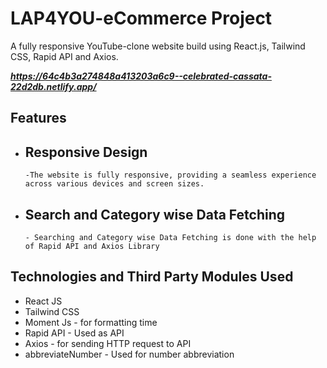 ﻿# LAP4YOU-eCommerce Project

A fully responsive YouTube-clone website build using React.js, Tailwind CSS, Rapid API and Axios.

***https://64c4b3a274848a413203a6c9--celebrated-cassata-22d2db.netlify.app/***

## Features

- ## Responsive Design
      -The website is fully responsive, providing a seamless experience across various devices and screen sizes.
- ## Search and Category wise Data Fetching
      - Searching and Category wise Data Fetching is done with the help of Rapid API and Axios Library

## Technologies and Third Party Modules Used

- React JS
- Tailwind CSS
- Moment Js - for formatting time
- Rapid API - Used as API
- Axios - for sending HTTP request to API
- abbreviateNumber - Used for number abbreviation
